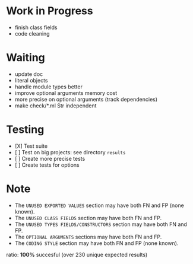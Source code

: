 # Work in Progress
- finish class fields
- code cleaning

# Waiting
- update doc
- literal objects
- handle module types better
- improve optional arguments memory cost
- more precise on optional arguments (track dependencies)
- make check/\*.ml Str independent


# Testing
- \[X\] Test suite
- \[ \] Test on big projects: see directory `results`
- \[ \] Create more precise tests
- \[ \] Create tests for options


# Note
- The `UNUSED EXPORTED VALUES` section may have both FN and FP (none known).
- The `UNUSED CLASS FIELDS` section may have both FN and FP.
- The `UNUSED TYPES FIELDS/CONSTRUCTORS` section may have both FN and FP.
- The `OPTIONAL ARGUMENTS` sections may have both FN and FP.
- The `CODING STYLE` section may have both FN and FP (none known).

ratio: **100%** succesful (over 230 unique expected results)
